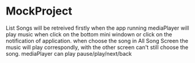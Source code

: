 # MockProject
List Songs will be retreived firstly when the app running
mediaPlayer will play music when click on the bottom mini windown or click on the notification of application.
when choose the song in All Song Screen the music will play correspondly, with the other screen can't still choose the song.
mediaPlayer can play pause/play/next/back
